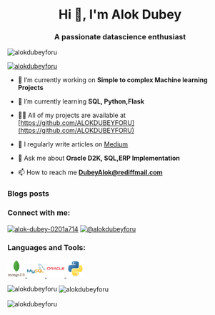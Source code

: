 <h1 align="center">Hi 👋, I'm Alok Dubey</h1>
<h3 align="center">A passionate datascience enthusiast</h3>

<p align="left"> <img src="https://komarev.com/ghpvc/?username=alokdubeyforu&label=Profile%20views&color=0e75b6&style=flat" alt="alokdubeyforu" /> </p>

<p align="left"> <a href="https://github.com/ryo-ma/github-profile-trophy"><img src="https://github-profile-trophy.vercel.app/?username=alokdubeyforu" alt="alokdubeyforu" /></a> </p>

- 🔭 I’m currently working on **Simple to complex Machine learning Projects**

- 🌱 I’m currently learning **SQL, Python,Flask**

- 👨‍💻 All of my projects are available at [https://github.com/ALOKDUBEYFORU](https://github.com/ALOKDUBEYFORU)

- 📝 I regularly write articles on [Medium](Medium)

- 💬 Ask me about **Oracle D2K, SQL,ERP Implementation**

- 📫 How to reach me **DubeyAlok@rediffmail.com**

### Blogs posts
<!-- BLOG-POST-LIST:START -->
<!-- BLOG-POST-LIST:END -->

<h3 align="left">Connect with me:</h3>
<p align="left">
<a href="https://linkedin.com/in/alok-dubey-0201a714" target="blank"><img align="center" src="https://raw.githubusercontent.com/rahuldkjain/github-profile-readme-generator/master/src/images/icons/Social/linked-in-alt.svg" alt="alok-dubey-0201a714" height="30" width="40" /></a>
<a href="https://medium.com/@alokdubeyforu" target="blank"><img align="center" src="https://raw.githubusercontent.com/rahuldkjain/github-profile-readme-generator/master/src/images/icons/Social/medium.svg" alt="@alokdubeyforu" height="30" width="40" /></a>
</p>

<h3 align="left">Languages and Tools:</h3>
<p align="left"> <a href="https://www.mongodb.com/" target="_blank" rel="noreferrer"> <img src="https://raw.githubusercontent.com/devicons/devicon/master/icons/mongodb/mongodb-original-wordmark.svg" alt="mongodb" width="40" height="40"/> </a> <a href="https://www.mysql.com/" target="_blank" rel="noreferrer"> <img src="https://raw.githubusercontent.com/devicons/devicon/master/icons/mysql/mysql-original-wordmark.svg" alt="mysql" width="40" height="40"/> </a> <a href="https://www.oracle.com/" target="_blank" rel="noreferrer"> <img src="https://raw.githubusercontent.com/devicons/devicon/master/icons/oracle/oracle-original.svg" alt="oracle" width="40" height="40"/> </a> <a href="https://www.python.org" target="_blank" rel="noreferrer"> <img src="https://raw.githubusercontent.com/devicons/devicon/master/icons/python/python-original.svg" alt="python" width="40" height="40"/> </a> </p>

<p><img align="left" src="https://github-readme-stats.vercel.app/api/top-langs?username=alokdubeyforu&show_icons=true&locale=en&layout=compact" alt="alokdubeyforu" /></p>

<p>&nbsp;<img align="center" src="https://github-readme-stats.vercel.app/api?username=alokdubeyforu&show_icons=true&locale=en" alt="alokdubeyforu" /></p>

<p><img align="center" src="https://github-readme-streak-stats.herokuapp.com/?user=alokdubeyforu&" alt="alokdubeyforu" /></p>
